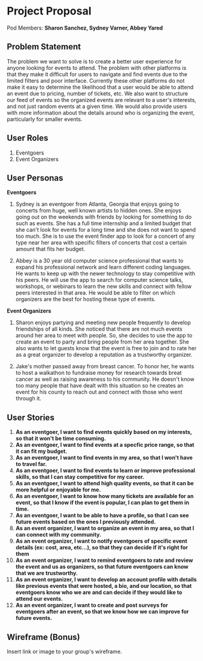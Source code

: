 # Project Proposal

Pod Members: **Sharon Sanchez, Sydney Varner, Abbey Yared**

## Problem Statement

The problem we want to solve is to create a better user experience for anyone looking for events to attend. The problem with other platforms is that they make it difficult for users to navigate and find events due to the limited filters and poor interface. Currently these other platforms do not make it easy to determine the likelihood that a user would be able to attend an event due to pricing, number of tickets, etc. We also want to structure our feed of events so the organized events are relevant to a user's interests, and not just random events at a given time. We would also provide users with more information about the details around who is organizing the event, particularly for smaller events.

## User Roles

1. Eventgoers 
2. Event Organizers

## User Personas

**Eventgoers**

1. Sydney is an eventgoer from Atlanta, Georgia that enjoys going to concerts from huge, well known artists to hidden ones. She enjoys going out on the weekends with friends by looking for something to do such as events. She has a full time internship and a limited budget that she can't look for events for a long time and she does not want to spend too much. She is to use the event finder app to look for a concert of any type near her area with specific filters of concerts that cost a certain amount that fits her budget.

2. Abbey is a 30 year old computer science professional that wants to expand his professional network and learn different coding languages. He wants to keep up with the newer technology to stay competitive with his peers. He will use the app to search for computer science talks, workshops, or webinars to learn the new skills and connect with fellow peers interested in that area. He would be able to filter on which organizers are the best for hosting these type of events.

**Event Organizers**

1. Sharon enjoys partying and meeting new people frequently to develop friendships of all kinds. She noticed that there are not much events around her area to meet with people. So, she decides to use the app to create an event to party and bring people from her area together. She also wants to let guests know that the event is free to join and to rate her as a great organizer to develop a reputation as a trustworthy organizer. 

2. Jake's mother passed away from breast cancer. To honor her, he wants to host a walkathon to fundraise money for research towards breat cancer as well as raising awareness to his community. He doesn't know too many people that have dealt with this situation so he creates an event for his county to reach out and connect with those who went through it. 
 

## User Stories



1. **As an eventgoer, I want to find events quickly based on my interests, so that it won't be time consuming.**
2. **As an eventgoer, I want to find events at a specfic price range, so that it can fit my budget.**
3. **As an eventgoer, I want to find events in my area, so that I won't have to travel far.**
4. **As an eventgoer, I want to find events to learn or improve professional skills, so that I can stay competitive for my career.**
5. **As an eventgoer, I want to attend high quality events, so that it can be more helpful or enjoyable for me.**
6. **As an eventgoer, I want to know how many tickets are available for an event, so that I know if the event is popular, I can plan to get them in time.**
7. **As an eventgoer, I want to be able to have a profile, so that I can see future events based on the ones I previously attended.**
8. **As an event organizer, I want to organize an event in my area, so that I can connect with my community.**
9. **As an event organizer, I want to notify eventgoers of specific event details (ex: cost, area, etc...), so that they can decide if it's right for them**
10. **As an event organizer, I want to remind eventgoers to rate and review the event and us as organizers, so that future eventgoers can know that we are trustworthy.**
11. **As an event organizer, I want to develop an account profile with details like previous events that were hosted, a bio, and our location, so that eventgoers know who we are and can decide if they would like to attend our events.**
12. **As an event organizer, I want to create and post surveys for eventgoers after an event, so that we know how we can improve for future events.**

## Wireframe (Bonus)

Insert link or image to your group's wireframe. 
